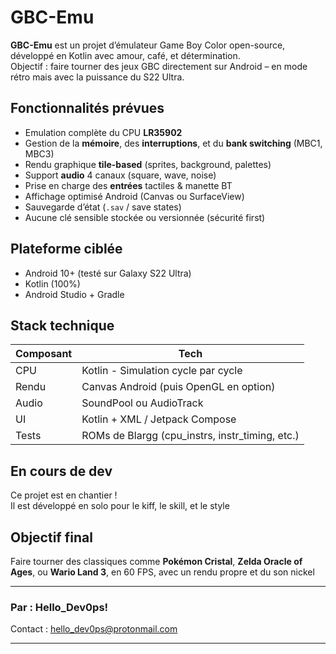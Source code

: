 # GBC-Emu

**GBC-Emu** est un projet d’émulateur Game Boy Color open-source, développé en Kotlin avec amour, café, et détermination.  
Objectif : faire tourner des jeux GBC directement sur Android – en mode rétro mais avec la puissance du S22 Ultra.

## Fonctionnalités prévues

- Emulation complète du CPU **LR35902**
- Gestion de la **mémoire**, des **interruptions**, et du **bank switching** (MBC1, MBC3)
- Rendu graphique **tile-based** (sprites, background, palettes)
- Support **audio** 4 canaux (square, wave, noise)
- Prise en charge des **entrées** tactiles & manette BT
- Affichage optimisé Android (Canvas ou SurfaceView)
- Sauvegarde d’état (`.sav` / save states)
- Aucune clé sensible stockée ou versionnée (sécurité first)

## Plateforme ciblée

- Android 10+ (testé sur Galaxy S22 Ultra)
- Kotlin (100%)
- Android Studio + Gradle

## Stack technique

| Composant | Tech |
|----------|------|
| CPU | Kotlin - Simulation cycle par cycle |
| Rendu | Canvas Android (puis OpenGL en option) |
| Audio | SoundPool ou AudioTrack |
| UI | Kotlin + XML / Jetpack Compose |
| Tests | ROMs de Blargg (cpu_instrs, instr_timing, etc.) |

## En cours de dev

Ce projet est en chantier !  
Il est développé en solo pour le kiff, le skill, et le style

## Objectif final

Faire tourner des classiques comme **Pokémon Cristal**, **Zelda Oracle of Ages**, ou **Wario Land 3**, en 60 FPS, avec un rendu propre et du son nickel

---

### Par : Hello_Dev0ps!  
Contact : [hello_dev0ps@protonmail.com](mailto:hello_dev0ps@protonmail.com)

---
